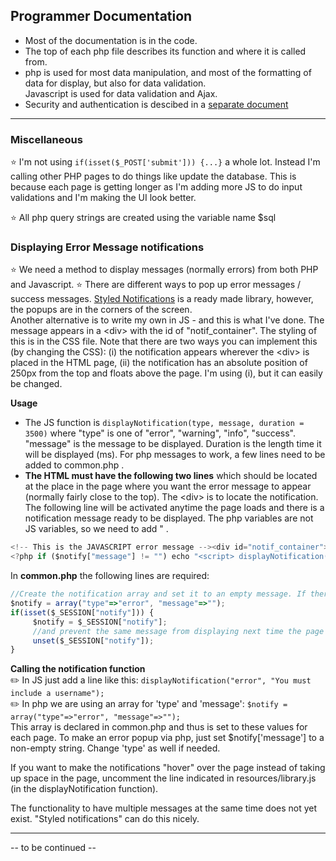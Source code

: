 ## Programmer Documentation

* Most of the documentation is in the code.
* The top of each php file describes its function and where it is called from.
* php is used for most data manipulation, and most of the formatting of data for display, but also for data validation.     
Javascript is used for data validation and Ajax.
* Security and authentication is descibed in a [separate document](Security.md)

--------------------
### Miscellaneous
:star: I'm not using `if(isset($_POST['submit'])) {...}` a whole lot. Instead I'm calling other PHP pages to do things like update the database.
This is because each page is getting longer as I'm adding more JS to do input validations and I'm making the UI look better. 

:star: All php query strings are created using the variable name $sql

### Displaying Error Message notifications
:star: We need a method to display messages (normally errors) from both PHP and Javascript.
:star: There are different ways to pop up error messages / success messages.  [Styled Notifications](https://github.com/salamander2/styled-notifications) is a ready made library, however, the popups are in the corners of the screen.      
Another alternative is to write my own in JS - and this is what I've done.  The message appears in a &lt;div&gt; with the id of "notif_container". The styling of this is in the CSS file. Note that there are two ways you can implement this (by changing the CSS): (i) the notification appears wherever the &lt;div&gt; is placed in the HTML page, (ii) the notification has an absolute position of 250px from the top and floats above the page. I'm using (i), but it can easily be changed.

**Usage**

* The JS function is `displayNotification(type, message, duration = 3500)`  where "type" is one of "error", "warning", "info", "success". "message" is the message to be displayed. Duration is the length time it will be displayed (ms). For php messages to work, a few lines need to be added to common.php .
* **The HTML must have the following two lines** which should be located at the place in the page where you want the error message to appear (normally fairly close to the top). The &lt;div&gt; is to locate the notification.  The following line will be activated anytime the page loads and there is a notification message ready to be displayed.  The php variables are not JS variables, so we need to add \" .
  
```javascript
<!-- This is the JAVASCRIPT error message --><div id="notif_container"></div>
<?php if ($notify["message"] != "") echo "<script> displayNotification(\"{$notify['type']}\", \"{$notify['message']}\")</script>"; ?>
```

In **common.php** the following lines are required:

```javascript
//Create the notification array and set it to an empty message. If there is a message from the previous page, set it now.
$notify = array("type"=>"error", "message"=>"");                       
if(isset($_SESSION["notify"])) {                                       
     $notify = $_SESSION["notify"];                                    
     //and prevent the same message from displaying next time the page loads
     unset($_SESSION["notify"]);                                       
}
```

**Calling the notification function**    
:pencil2: In JS just add a line like this: `displayNotification("error", "You must include a username");`    
:pencil2: In php we are using an array for 'type' and 'message': `$notify = array("type"=>"error", "message"=>"");`    
This array is declared in common.php and thus is set to these values for each page.
To make an error popup via php, just set $notify['message'] to a non-empty string. Change 'type' as well if needed.
 
If you want to make the notifications "hover" over the page instead of taking up space in the page, uncomment the line indicated in resources/library.js (in the displayNotification function). 

The functionality to have multiple messages at the same time does not yet exist.  "Styled notifications" can do this nicely.

------------
-- to be continued --
